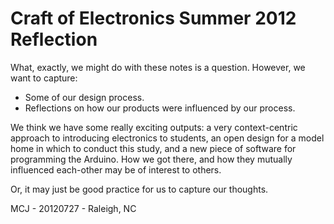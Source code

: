 # Craft of Electronics Summer 2012 Reflection

What, exactly, we might do with these notes is a question. However, we want to capture:

* Some of our design process.
* Reflections on how our products were influenced by our process.

We think we have some really exciting outputs: a very context-centric approach to introducing electronics to students, an open design for a model home in which to conduct this study, and a new piece of software for programming the Arduino. How we got there, and how they mutually influenced each-other may be of interest to others.

Or, it may just be good practice for us to capture our thoughts.

MCJ - 20120727 - Raleigh, NC
